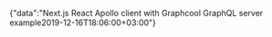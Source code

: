 {"data":"Next.js React Apollo client with Graphcool GraphQL server example2019-12-16T18:06:00+03:00"}
